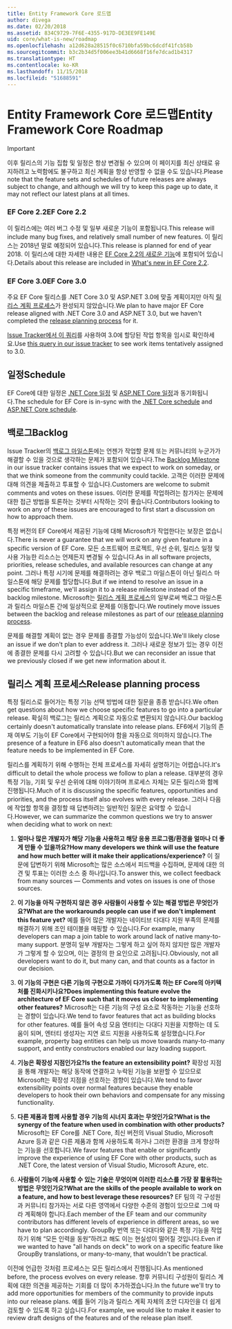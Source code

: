 ```yaml
---
title: Entity Framework Core 로드맵
author: divega
ms.date: 02/20/2018
ms.assetid: 834C9729-7F6E-4355-917D-DE3EE9FE149E
uid: core/what-is-new/roadmap
ms.openlocfilehash: a12d628a28515f0c6710bfa59bc6dcdf41fcb58b
ms.sourcegitcommit: b3c2b34d5f006ee3b41d6668f16fe7dcad1b4317
ms.translationtype: HT
ms.contentlocale: ko-KR
ms.lasthandoff: 11/15/2018
ms.locfileid: "51688591"
---
```

# <a name="entity-framework-core-roadmap"></a><span data-ttu-id="324b9-102">Entity Framework Core 로드맵</span><span class="sxs-lookup"><span data-stu-id="324b9-102">Entity Framework Core Roadmap</span></span>

> [!IMPORTANT]
> <span data-ttu-id="324b9-103">이후 릴리스의 기능 집합 및 일정은 항상 변경될 수 있으며 이 페이지를 최신 상태로 유지하려고 노력함에도 불구하고 최신 계획을 항상 반영할 수 없을 수도 있습니다.</span><span class="sxs-lookup"><span data-stu-id="324b9-103">Please note that the feature sets and schedules of future releases are always subject to change, and although we will try to keep this page up to date, it may not reflect our latest plans at all times.</span></span>

### <a name="ef-core-22"></a><span data-ttu-id="324b9-104">EF Core 2.2</span><span class="sxs-lookup"><span data-stu-id="324b9-104">EF Core 2.2</span></span>

<span data-ttu-id="324b9-105">이 릴리스에는 여러 버그 수정 및 일부 새로운 기능이 포함됩니다.</span><span class="sxs-lookup"><span data-stu-id="324b9-105">This release will include many bug fixes, and relatively small number of new features.</span></span> <span data-ttu-id="324b9-106">이 릴리스는 2018년 말로 예정되어 있습니다.</span><span class="sxs-lookup"><span data-stu-id="324b9-106">This release is planned for end of year 2018.</span></span> <span data-ttu-id="324b9-107">이 릴리스에 대한 자세한 내용은 [EF Core 2.2의 새로운 기능](xref:core/what-is-new/ef-core-2.2)에 포함되어 있습니다.</span><span class="sxs-lookup"><span data-stu-id="324b9-107">Details about this release are included in [What's new in EF Core 2.2](xref:core/what-is-new/ef-core-2.2).</span></span> 

### <a name="ef-core-30"></a><span data-ttu-id="324b9-108">EF Core 3.0</span><span class="sxs-lookup"><span data-stu-id="324b9-108">EF Core 3.0</span></span>

<span data-ttu-id="324b9-109">주요 EF Core 릴리스를 .NET Core 3.0 및 ASP.NET 3.0에 맞출 계획이지만 아직 [릴리스 계획 프로세스](#release-planning-process)가 완성되지 않았습니다.</span><span class="sxs-lookup"><span data-stu-id="324b9-109">We plan to have major EF Core release aligned with .NET Core 3.0 and ASP.NET 3.0, but we haven't completed the [release planning process](#release-planning-process) for it.</span></span>

<span data-ttu-id="324b9-110">[Issue Tracker에서 이 쿼리](https://github.com/aspnet/EntityFrameworkCore/issues?q=is%3Aopen+is%3Aissue+milestone%3A3.0.0+sort%3Areactions-%2B1-desc)를 사용하여 3.0에 할당된 작업 항목을 임시로 확인하세요.</span><span class="sxs-lookup"><span data-stu-id="324b9-110">Use [this query in our issue tracker](https://github.com/aspnet/EntityFrameworkCore/issues?q=is%3Aopen+is%3Aissue+milestone%3A3.0.0+sort%3Areactions-%2B1-desc) to see work items tentatively assigned to 3.0.</span></span>

## <a name="schedule"></a><span data-ttu-id="324b9-111">일정</span><span class="sxs-lookup"><span data-stu-id="324b9-111">Schedule</span></span>

<span data-ttu-id="324b9-112">EF Core에 대한 일정은 [.NET Core 일정](https://github.com/dotnet/core/blob/master/roadmap.md) 및 [ASP.NET Core 일정](https://github.com/aspnet/Home/wiki/Roadmap)과 동기화됩니다.</span><span class="sxs-lookup"><span data-stu-id="324b9-112">The schedule for EF Core is in-sync with the [.NET Core schedule](https://github.com/dotnet/core/blob/master/roadmap.md) and [ASP.NET Core schedule](https://github.com/aspnet/Home/wiki/Roadmap).</span></span>

## <a name="backlog"></a><span data-ttu-id="324b9-113">백로그</span><span class="sxs-lookup"><span data-stu-id="324b9-113">Backlog</span></span>

<span data-ttu-id="324b9-114">Issue Tracker의 [백로그 마일스톤](https://github.com/aspnet/EntityFrameworkCore/issues?q=is%3Aopen+is%3Aissue+milestone%3ABacklog+sort%3Areactions-%2B1-desc)에는 언젠가 작업할 문제 또는 커뮤니티의 누군가가 해결할 수 있을 것으로 생각하는 문제가 포함되어 있습니다.</span><span class="sxs-lookup"><span data-stu-id="324b9-114">The [Backlog Milestone](https://github.com/aspnet/EntityFrameworkCore/issues?q=is%3Aopen+is%3Aissue+milestone%3ABacklog+sort%3Areactions-%2B1-desc) in our issue tracker contains issues that we expect to work on someday, or that we think someone from the community could tackle.</span></span>
<span data-ttu-id="324b9-115">고객은 이러한 문제에 대해 의견을 제출하고 투표할 수 있습니다.</span><span class="sxs-lookup"><span data-stu-id="324b9-115">Customers are welcome to submit comments and votes on these issues.</span></span>
<span data-ttu-id="324b9-116">이러한 문제를 작업하려는 참가자는 문제에 대한 접근 방법을 토론하는 것부터 시작하는 것이 좋습니다.</span><span class="sxs-lookup"><span data-stu-id="324b9-116">Contributors looking to work on any of these issues are encouraged to first start a discussion on how to approach them.</span></span>

<span data-ttu-id="324b9-117">특정 버전의 EF Core에서 제공된 기능에 대해 Microsoft가 작업한다는 보장은 없습니다.</span><span class="sxs-lookup"><span data-stu-id="324b9-117">There is never a guarantee that we will work on any given feature in a specific version of EF Core.</span></span>
<span data-ttu-id="324b9-118">모든 소프트웨어 프로젝트, 우선 순위, 릴리스 일정 및 사용 가능한 리소스는 언제든지 변경될 수 있습니다.</span><span class="sxs-lookup"><span data-stu-id="324b9-118">As in all software projects, priorities, release schedules, and available resources can change at any point.</span></span>
<span data-ttu-id="324b9-119">그러나 특정 시기에 문제를 해결하려는 경우 백로그 마일스톤이 아닌 릴리스 마일스톤에 해당 문제를 할당합니다.</span><span class="sxs-lookup"><span data-stu-id="324b9-119">But if we intend to resolve an issue in a specific timeframe, we'll assign it to a release milestone instead of the backlog milestone.</span></span>
<span data-ttu-id="324b9-120">Microsoft는 [릴리스 계획 프로세스](#release-planning-process)의 일부로써 백로그 마일스톤과 릴리스 마일스톤 간에 일상적으로 문제를 이동합니다.</span><span class="sxs-lookup"><span data-stu-id="324b9-120">We routinely move issues between the backlog and release milestones as part of our [release planning process](#release-planning-process).</span></span>

<span data-ttu-id="324b9-121">문제를 해결할 계획이 없는 경우 문제를 종결할 가능성이 있습니다.</span><span class="sxs-lookup"><span data-stu-id="324b9-121">We'll likely close an issue if we don't plan to ever address it.</span></span>
<span data-ttu-id="324b9-122">그러나 새로운 정보가 있는 경우 이전에 종결한 문제를 다시 고려할 수 있습니다.</span><span class="sxs-lookup"><span data-stu-id="324b9-122">But we can reconsider an issue that we previously closed if we get new information about it.</span></span>

## <a name="release-planning-process"></a><span data-ttu-id="324b9-123">릴리스 계획 프로세스</span><span class="sxs-lookup"><span data-stu-id="324b9-123">Release planning process</span></span>

<span data-ttu-id="324b9-124">특정 릴리스로 들어가는 특정 기능 선택 방법에 대한 질문을 종종 받습니다.</span><span class="sxs-lookup"><span data-stu-id="324b9-124">We often get questions about how we choose specific features to go into a particular release.</span></span>
<span data-ttu-id="324b9-125">확실히 백로그는 릴리스 계획으로 자동으로 변환되지 않습니다.</span><span class="sxs-lookup"><span data-stu-id="324b9-125">Our backlog certainly doesn't automatically translate into release plans.</span></span>
<span data-ttu-id="324b9-126">EF6에서 기능의 존재 여부도 기능이 EF Core에서 구현되어야 함을 자동으로 의미하지 않습니다.</span><span class="sxs-lookup"><span data-stu-id="324b9-126">The presence of a feature in EF6 also doesn't automatically mean that the feature needs to be implemented in EF Core.</span></span>

<span data-ttu-id="324b9-127">릴리스를 계획하기 위해 수행하는 전체 프로세스를 자세히 설명하기는 어렵습니다.</span><span class="sxs-lookup"><span data-stu-id="324b9-127">It's difficult to detail the whole process we follow to plan a release.</span></span>
<span data-ttu-id="324b9-128">대부분의 경우 특정 기능, 기회 및 우선 순위에 대해 이야기하며 프로세스 자체는 모든 릴리스와 함께 진행됩니다.</span><span class="sxs-lookup"><span data-stu-id="324b9-128">Much of it is discussing the specific features, opportunities and priorities, and the process itself also evolves with every release.</span></span>
<span data-ttu-id="324b9-129">그러나 다음에 작업할 항목을 결정할 때 답변하려는 일반적인 질문은 요약할 수 있습니다.</span><span class="sxs-lookup"><span data-stu-id="324b9-129">However, we can summarize the common questions we try to answer when deciding what to work on next:</span></span>

1. <span data-ttu-id="324b9-130">**얼마나 많은 개발자가 해당 기능을 사용하고 해당 응용 프로그램/환경을 얼마나 더 좋게 만들 수 있을까요?**</span><span class="sxs-lookup"><span data-stu-id="324b9-130">**How many developers we think will use the feature and how much better will it make their applications/experience?**</span></span> <span data-ttu-id="324b9-131">이 질문에 답변하기 위해 Microsoft는 많은 소스에서 피드백을 수집하며, 문제에 대한 의견 및 투표는 이러한 소스 중 하나입니다.</span><span class="sxs-lookup"><span data-stu-id="324b9-131">To answer this, we collect feedback from many sources — Comments and votes on issues is one of those sources.</span></span>

2. <span data-ttu-id="324b9-132">**이 기능을 아직 구현하지 않은 경우 사람들이 사용할 수 있는 해결 방법은 무엇인가요?**</span><span class="sxs-lookup"><span data-stu-id="324b9-132">**What are the workarounds people can use if we don't implement this feature yet?**</span></span> <span data-ttu-id="324b9-133">예를 들어 많은 개발자는 네이티브 다대다 지원 부족의 문제를 해결하기 위해 조인 테이블을 매핑할 수 있습니다.</span><span class="sxs-lookup"><span data-stu-id="324b9-133">For example, many developers can map a join table to work around lack of native many-to-many support.</span></span> <span data-ttu-id="324b9-134">분명히 일부 개발자는 그렇게 하고 싶어 하지 않지만 많은 개발자가 그렇게 할 수 있으며, 이는 결정의 한 요인으로 고려됩니다.</span><span class="sxs-lookup"><span data-stu-id="324b9-134">Obviously, not all developers want to do it, but many can, and that counts as a factor in our decision.</span></span>

3. <span data-ttu-id="324b9-135">**이 기능의 구현은 다른 기능의 구현으로 가까이 다가가도록 하는 EF Core의 아키텍처를 진화시키나요?**</span><span class="sxs-lookup"><span data-stu-id="324b9-135">**Does implementing this feature evolve the architecture of EF Core such that it moves us closer to implementing other features?**</span></span> <span data-ttu-id="324b9-136">Microsoft는 다른 기능의 구성 요소로 작동하는 기능을 선호하는 경향이 있습니다.</span><span class="sxs-lookup"><span data-stu-id="324b9-136">We tend to favor features that act as building blocks for other features.</span></span> <span data-ttu-id="324b9-137">예를 들어 속성 모음 엔터티는 다대다 지원을 지향하는 데 도움이 되며, 엔터티 생성자는 지연 로드 지원을 사용하도록 설정했습니다.</span><span class="sxs-lookup"><span data-stu-id="324b9-137">For example, property bag entities can help us move towards many-to-many support, and entity constructors enabled our lazy loading support.</span></span> 

4. <span data-ttu-id="324b9-138">**기능은 확장성 지점인가요?**</span><span class="sxs-lookup"><span data-stu-id="324b9-138">**Is the feature an extensibility point?**</span></span> <span data-ttu-id="324b9-139">확장성 지점을 통해 개발자는 해당 동작에 연결하고 누락된 기능을 보완할 수 있으므로 Microsoft는 확장성 지점을 선호하는 경향이 있습니다.</span><span class="sxs-lookup"><span data-stu-id="324b9-139">We tend to favor extensibility points over normal features because they enable developers to hook their own behaviors and compensate for any missing functionality.</span></span> 

5. <span data-ttu-id="324b9-140">**다른 제품과 함께 사용할 경우 기능의 시너지 효과는 무엇인가요?**</span><span class="sxs-lookup"><span data-stu-id="324b9-140">**What is the synergy of the feature when used in combination with other products?**</span></span> <span data-ttu-id="324b9-141">Microsoft는 EF Core를 .NET Core, 최신 버전의 Visual Studio, Microsoft Azure 등과 같은 다른 제품과 함께 사용하도록 하거나 그러한 환경을 크게 향상하는 기능을 선호합니다.</span><span class="sxs-lookup"><span data-stu-id="324b9-141">We favor features that enable or significantly improve the experience of using EF Core with other products, such as .NET Core, the latest version of Visual Studio, Microsoft Azure, etc.</span></span>

6. <span data-ttu-id="324b9-142">**사람들이 기능에 사용할 수 있는 기술은 무엇이며 이러한 리소스를 가장 잘 활용하는 방법은 무엇인가요?**</span><span class="sxs-lookup"><span data-stu-id="324b9-142">**What are the skills of the people available to work on a feature, and how to best leverage these resources?**</span></span> <span data-ttu-id="324b9-143">EF 팀의 각 구성원과 커뮤니티 참가자는 서로 다른 영역에서 다양한 수준의 경험이 있으므로 그에 따라 계획해야 합니다.</span><span class="sxs-lookup"><span data-stu-id="324b9-143">Each member of the EF team and our community contributors has different levels of experience in different areas, so we have to plan accordingly.</span></span> <span data-ttu-id="324b9-144">GroupBy 번역 또는 다대다와 같은 특정 기능을 작업하기 위해 “모든 인력을 동원”하려고 해도 이는 현실성이 떨어질 것입니다.</span><span class="sxs-lookup"><span data-stu-id="324b9-144">Even if we wanted to have "all hands on deck" to work on a specific feature like GroupBy translations, or many-to-many, that wouldn't be practical.</span></span>

<span data-ttu-id="324b9-145">이전에 언급한 것처럼 프로세스는 모든 릴리스에서 진행됩니다.</span><span class="sxs-lookup"><span data-stu-id="324b9-145">As mentioned before, the process evolves on every release.</span></span>
<span data-ttu-id="324b9-146">향후 커뮤니티 구성원이 릴리스 계획에 대한 의견을 제공하는 기회를 더 많이 추가하겠습니다.</span><span class="sxs-lookup"><span data-stu-id="324b9-146">In the future we'll try to add more opportunities for members of the community to provide inputs into our release plans.</span></span>
<span data-ttu-id="324b9-147">예를 들어 기능과 릴리스 계획 자체의 초안 디자인을 더 쉽게 검토할 수 있도록 하고 싶습니다.</span><span class="sxs-lookup"><span data-stu-id="324b9-147">For example, we would like to make it easier to review draft designs of the features and of the release plan itself.</span></span>